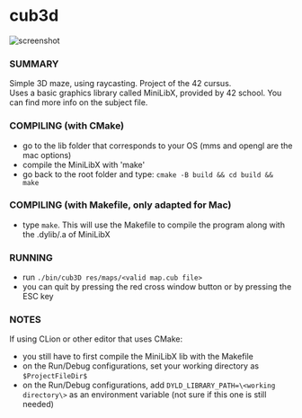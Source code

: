 # cub3d

![screenshot](sample.gif)

### SUMMARY
Simple 3D maze, using raycasting. Project of the 42 cursus. \
Uses a basic graphics library called MiniLibX, provided by 42 school. You can find more info on the subject file.

### COMPILING (with CMake)
- go to the lib folder that corresponds to your OS \(mms and opengl are the mac options\)
- compile the MiniLibX with 'make'
- go back to the root folder and type: ``cmake -B build && cd build && make``

### COMPILING (with Makefile, only adapted for Mac)
- type ``make``. This will use the Makefile to compile the program along with the .dylib/.a of MiniLibX

### RUNNING
- run ``./bin/cub3D res/maps/<valid map.cub file>``
- you can quit by pressing the red cross window button or by pressing the ESC key

### NOTES
If using CLion or other editor that uses CMake:
- you still have to first compile the MiniLibX lib with the Makefile
- on the Run/Debug configurations, set your working directory as ``$ProjectFileDir$``
- on the Run/Debug configurations, add ``DYLD_LIBRARY_PATH=\<working directory\>`` as an environment variable (not sure if this one is still needed)


